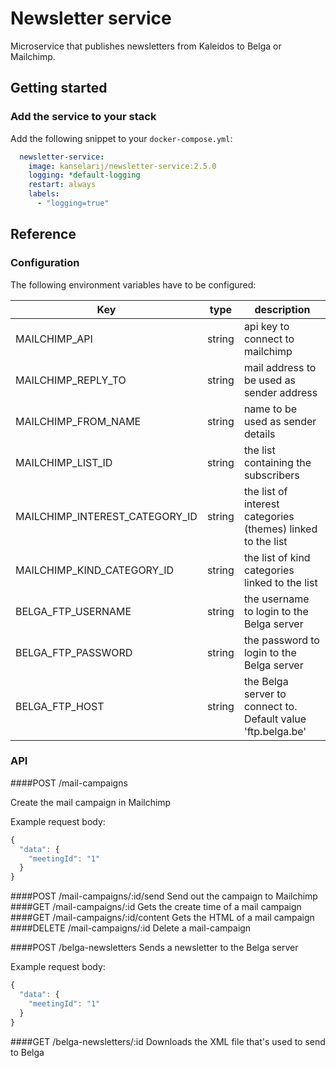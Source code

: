 # Newsletter service
Microservice that publishes newsletters from Kaleidos to Belga or Mailchimp.

## Getting started
### Add the service to your stack
Add the following snippet to your `docker-compose.yml`:
```yml
  newsletter-service:
    image: kanselarij/newsletter-service:2.5.0
    logging: *default-logging
    restart: always
    labels:
      - "logging=true"
```
## Reference
### Configuration

The following environment variables have to be configured:

| Key                            | type   | description                                                  |
|--------------------------------|--------|--------------------------------------------------------------|
| MAILCHIMP_API                  | string | api key to connect to mailchimp                              |
| MAILCHIMP_REPLY_TO             | string | mail address to be used as sender address                    |
| MAILCHIMP_FROM_NAME            | string | name to be used as sender details                            |
| MAILCHIMP_LIST_ID              | string | the list containing the subscribers                          |
| MAILCHIMP_INTEREST_CATEGORY_ID | string | the list of interest categories (themes) linked to the list  |
| MAILCHIMP_KIND_CATEGORY_ID     | string | the list of kind categories linked to the list               |
| BELGA_FTP_USERNAME             | string | the username to login to the Belga server                    |
| BELGA_FTP_PASSWORD             | string | the password to login to the Belga server                    |
| BELGA_FTP_HOST                 | string | the Belga server to connect to. Default value 'ftp.belga.be' |

### API

####POST /mail-campaigns

Create the mail campaign in Mailchimp

Example request body:
```javascript
{
  "data": {
    "meetingId": "1"
  }
}
```
####POST /mail-campaigns/:id/send
Send out the campaign to Mailchimp
####GET /mail-campaigns/:id
Gets the create time of a mail campaign
####GET /mail-campaigns/:id/content
Gets the HTML of a mail campaign
####DELETE /mail-campaigns/:id
Delete a mail-campaign

####POST /belga-newsletters
Sends a newsletter to the Belga server

Example request body:
```javascript
{
  "data": {
    "meetingId": "1"
  }
}
```

####GET /belga-newsletters/:id
Downloads the XML file that's used to send to Belga
